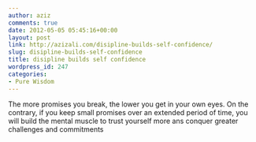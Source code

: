 ```yaml
---
author: aziz
comments: true
date: 2012-05-05 05:45:16+00:00
layout: post
link: http://azizali.com/disipline-builds-self-confidence/
slug: disipline-builds-self-confidence
title: disipline builds self confidence
wordpress_id: 247
categories:
- Pure Wisdom
---
```


The more promises you break, the lower you get in your own eyes. On the contrary, if you keep small promises over an extended period of time, you will build the mental muscle to trust yourself more ans conquer greater challenges and commitments
